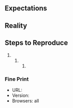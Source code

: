 ## Expectations

<!--
  I showed up, expecting to have my mind blown.
-->

## Reality

<!--
  But all I got was this lousy {insert screenshot}.
-->

## Steps to Reproduce

1. 1. 1.

### Fine Print

- URL:
- Version:
- Browsers: all
